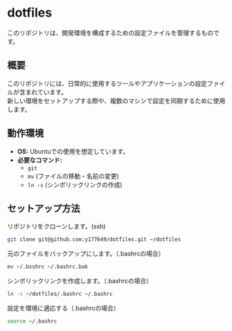 # dotfiles

このリポジトリは、開発環境を構成するための設定ファイルを管理するものです。

## 概要

このリポジトリには、日常的に使用するツールやアプリケーションの設定ファイルが含まれています。<br>
新しい環境をセットアップする際や、複数のマシンで設定を同期するために使用します。

## 動作環境

* **OS:** Ubuntuでの使用を想定しています。
* **必要なコマンド:**
    * `git`
    * `mv` (ファイルの移動・名前の変更)
    * `ln -s` (シンボリックリンクの作成)
 
## セットアップ方法

リポジトリをクローンします。(ssh)
```bash
git clone git@github.com:y177649/dotfiles.git ~/dotfiles
```

元のファイルをバックアップにします。（.bashrcの場合）
```bash
mv ~/.bsshrc ~/.bashrc.bak
```

シンボリックリンクを作成します。（.bashrcの場合）
```bash
ln -s ~/dotfiles/.bashrc ~/.bashrc
```

設定を環境に適応する（.bashrcの場合）
```bash
source ~/.bashrc
```
